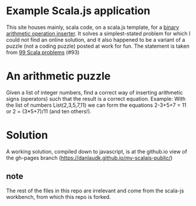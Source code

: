 # Example Scala.js application 

This site houses mainly, scala code, on a scala.js template, for a 
[binary arithmetic operation inserter](https://github.com/danlaudk/my-scalajs-public/blob/gh-pages/src/main/scala/example/ArithmeticUI.scala). It solves a simplest-stated problem for which I could not find an online  solution, and it also happened to be a variant of a puzzle (not a coding puzzle) posted at work for fun. The statement is taken from [99 Scala problems](http://aperiodic.net/phil/scala/s-99/)  (#93)

# An arithmetic puzzle
Given a list of integer numbers, find a correct way of inserting arithmetic signs (operators) such that the result is a correct equation. Example: With the list of numbers List(2,3,5,7,11) we can form the equations 2-3+5+7 = 11 or 2 = (3*5+7)/11 (and ten others!).

# Solution
A working solution, compiled down to javascript, is at the github.io view of the gh-pages branch (https://danlaudk.github.io/my-scalajs-public/)

## note
The rest of the files in this repo are irrelevant and come from the scala-js workbench, from which this repo is forked. 

